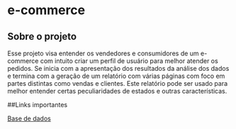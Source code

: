 # e-commerce

## Sobre o projeto
Esse projeto visa entender os vendedores e consumidores de um e-commerce com intuito criar um perfil de usuário para melhor atender os pedidos. Se inicia com a apresentação dos resultados da análise dos dados e termina com a geração de um relatório com várias páginas com foco em partes distintas como vendas e clientes. Este relatório pode ser usado para melhor entender certas peculiaridades de estados e outras características. 

##Links importantes

[Base de dados](https://www.kaggle.com/olistbr/brazilian-ecommerce?select=olist_orders_dataset.csv)


